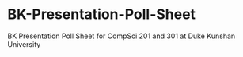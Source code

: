 # BK-Presentation-Poll-Sheet
BK Presentation Poll Sheet for CompSci 201 and 301 at Duke Kunshan University
